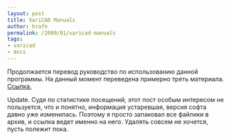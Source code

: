 ```yaml
--- 
layout: post 
title: VariCAD Manuals 
author: hrafn 
permalink: /2009/01/varicad-manuals 
tags:
- varicad
- docs
--- 
```


Продолжается перевод руководство по использованию данной программы. На данный
момент переведена примерно треть материала.[ Ссылка](/media/downloads/varicad_manual.zip)[.](/media/downloads/varicad_manual.zip)

Update. 
Судя по статистике посещений, этот пост особым интересом не пользуется, что и понятно, информация устаревшая, версия софта давно уже изменилась. Поэтому я просто запаковал все файлики в архив, и ссылка ведет именно на него.
Удалять совсем не хочется, пусть полежит пока.

